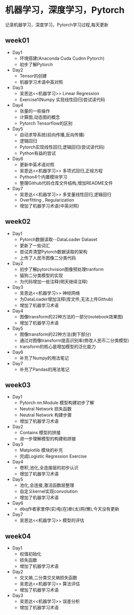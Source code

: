 # 机器学习，深度学习，Pytorch
记录机器学习，深度学习，Pytorch学习过程,每天更新
## week01
+ Day1 
   + 环境搭建(Anaconda Cuda Cudnn Pytorch)
   + 初步了解Pytorch
+ Day2
   + Tensor的创建
   + 机器学习术语中英对照
+ Day3
   + 吴恩达<<机器学习>> Linear Regression
   + Exercise1(Numpy 实现线性回归)尝试读代码
+ Day4
   + 张量的一些操作
   + 计算图,动态图的概念
   + Pytorch Tensorflow的区别
+ Day5
   + 自动求导系统(前向传播,反向传播)
   + 逻辑回归
   + Pytorch实现线性回归,逻辑回归(尝试读代码)
   + Python有益的尝试
+ Day6
   + 更新中英术语对照
   + 吴恩达<<机器学习>> 多项式回归,正规方程
   + Python4个内置模块学习
   + 整理Github代码仓库文件结构,增加README文件
+ Day7
   + 吴恩达<<机器学习>> 多变量线性回归,逻辑回归
   + Overfitting , Regularization
   + 增加了机器学习术语(中英对照)
## week02
+ Day1
   + Pytorch数据读取--DataLoader Dataset
   + 更新了一些词汇
   + 尝试弄清楚Pytorch数据读取的架构
   + 上传了人民币图像二分类代码
+ Day2
   + 初步了解pytorchvision图像预处理tranform
   + 猫狗二分类模型的实现
   + 为代码增加一些注释(明天继续注释)
+ Day3
   + 吴恩达<<机器学习>> 神经网络
   + 为DataLoader增加注释(库文件,无法上传Github)
   + 增加了机器学习术语
+ Day4
   + 图像transform的22种方法的一部分(notebook效果图)
   + 增加了机器学习术语
+ Day5
   + 图像transform的22种方法(剩下部分)
   + 通过对图像transform提高识别率(修改人民币二分类模型)
   + transform的核心是增加模型的泛化能力
+  Day6
   + 补充了Numpy的用法笔记
+ Day7
   + 补充了Pandas的用法笔记
## week03
+ Day1
   + Pytorch nn.Module 模型构建初步了解
   + Neutral Network 损失函数
   + Neutral Network  构建步骤
   + 增加了机器学习术语
+ Day2
   + Contains 模型的拼接
   + 进一步理解模型的构建和拼接
+ Day3
   + Matplotlib 模块的补充
   + 完成Logistic Regression Exercise
+ Day4
   + 卷积,池化,全连接层的初步认识
   + 增加了机器学习术语
+ Day5
   + 池化,全连接,激活函数层整理
   + 自定义kernel实现convolution
   + 增加了机器学习术语
+ Day6
   + dbq作者家里停(实)电(在)断(太)网(懒),今天没有更新
+ Day7
   + 吴恩达<<机器学习>> 模型的评估
## week04
+ Day1 
   + 权值初始化
   + 损失函数
   + 增加了机器学习术语
+ Day2
   +  交叉熵,二分类交叉熵损失函数
   +  吴恩达<<机器学习>> 算法评估
   + 增加了机器学习术语
+ Day3
   + 吴恩达<<机器学习>> 误差分析
   + 增加了机器学习术语